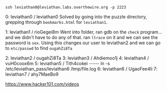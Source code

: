 `ssh leviathan0@leviathan.labs.overthewire.org -p 2223`

0: leviathan0 / leviathan0
Solved by going into the puzzle directory, grepping through `bookmarks.html` for `leviathan1`.

1: leviathan1 / rioGegei8m
Went into folder, ran gdb on the `check` program... and we didn't have to do any of that. ran `ltrace` on it and we can see the password is `sex`. Using this changes our user to leviathan2 and we can go to `etc/passwd` to find `ougahZi8Ta`

2: leviathan2 / ougahZi8Ta
3: leviathan3 / Ahdiemoo1j
4: leviathan4 / vuH0coox6m
5: leviathan5 / Tith4cokei ----- ln -s /etc/leviathan_pass/leviathan6 /tmp/file.log
6: leviathan6 / UgaoFee4li
7: leviathan7 / ahy7MaeBo9

https://www.hacker101.com/videos

